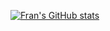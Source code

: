 [![Fran's GitHub stats](https://github-readme-stats.vercel.app/api?username=franjuarez&show_icons=true&theme=tokyonight)](https://github.com/anuraghazra/github-readme-stats)

